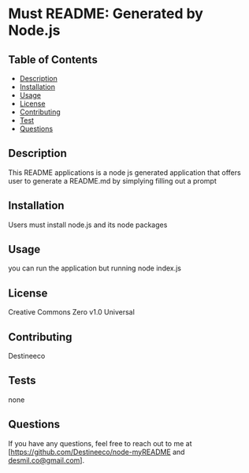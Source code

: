 # Must README: Generated by Node.js 
  
  ## Table of Contents
  
  - [Description](#description)
  - [Installation](#installation)
  - [Usage](#usage)
  - [License](#license)
  - [Contributing](#contributing)
  - [Test](#test)
  - [Questions](#questions)
  
  
  ## Description
  This README applications is a node js generated application that offers user to generate a README.md by simplying filling out a prompt
  
  ## Installation
  Users must install node.js and its node packages
  
  ## Usage
  you can run the application but running node index.js
  
  ## License
  Creative Commons Zero v1.0 Universal
  
  ## Contributing
  Destineeco
  
  ## Tests
  none
  
  ## Questions
  
  If you have any questions, feel free to reach out to me at [https://github.com/Destineeco/node-myREADME and desmil.co@gmail.com].